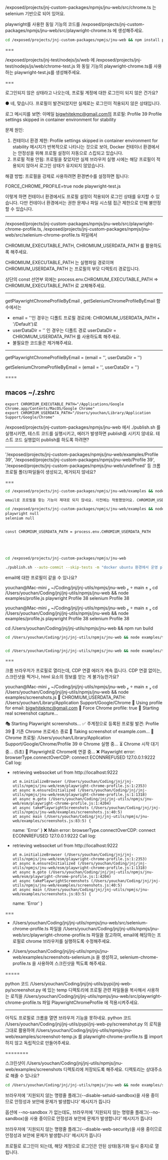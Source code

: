/exposed/projects/jnj-custom-packages/npmjs/jnu-web/src/chrome.ts 는 selenium 기반으로 되어 있어요.

playwright를 사용한 동일 기능의 코드를 /exposed/projects/jnj-custom-packages/npmjs/jnu-web/src/playwright-chrome.ts 에 생성해주세요.

```sh
cd /exposed/projects/jnj-custom-packages/npmjs/jnu-web && npm install playwright
```

===

/exposed/projects/jnj-test/nodejs/js/web 에 /exposed/projects/jnj-test/nodejs/js/web/chrome-test.js 와 동일 기능의 playwright-chrome.ts를 사용하는 playwright-test.js를 생성해주세요.

===

로그인되지 않은 상태라고 나오는데, 프로필 계정에 대한 로그인이
되지 않은 건가요?

● 네, 맞습니다. 프로필이 발견되었지만 실제로는 로그인이 적용되지
않은 상태입니다.

로그 메시지를 보면:
이메일 bigwhitekmc@gmail.com의 프로필: Profile 39
Profile settings skipped in container environment for
stability

문제 원인:

1. 컨테이너 환경 제한: Profile settings skipped in container
   environment for stability 메시지가 반복적으로 나타나는 것으로
   보아, Docker 컨테이너 환경에서는 안정성을 위해 프로필 설정이
   자동으로 스킵되고 있습니다.
2. 프로필 적용 안됨: 프로필을 찾았지만 실제 브라우저 실행
   시에는 해당 프로필이 적용되지 않아서 로그인 상태가 유지되지
   않았습니다.

해결 방법:
프로필을 강제로 사용하려면 환경변수를 설정하면 됩니다:

FORCE_CHROME_PROFILE=true node playwright-test.js

이렇게 하면 컨테이너 환경에서도 프로필 설정이 적용되어 로그인
상태를 유지할 수 있습니다. 다만 컨테이너 환경에서는 권한
문제나 파일 시스템 접근 제한으로 인해 불안정할 수 있습니다.

---

/exposed/projects/jnj-custom-packages/npmjs/jnu-web/src/playwright-chrome-profile.ts, /exposed/projects/jnj-custom-packages/npmjs/jnu-web/src/selenium-chrome-profile.ts 파일에서

CHROMIUM_EXECUTABLE_PATH, CHROMIUM_USERDATA_PATH 를 활용하도록 해주세요.

CHROMIUM_EXECUTABLE_PATH 는 실행파일 경로이며
CHROMIUM_USERDATA_PATH 는 프로필의 부모 디렉토리 경로입니다.

상단의 const 선언부 외에는 process.env.CHROMIUM_EXECUTABLE_PATH => CHROMIUM_EXECUTABLE_PATH 로 교체해주세요.

---

getPlaywrightChromeProfileByEmail , getSeleniumChromeProfileByEmail 함수에서는

- email = ''인 경우는 디폴트 프로필 경로(예: CHROMIUM_USERDATA_PATH + '/Default')로
- userDataDir = '' 인 경우는 디폴트 경로 userDataDir = CHROMIUM_USERDATA_PATH 를 사용하도록 해주세요.
- 불필요한 코드들은 제거해주세요.

---

getPlaywrightChromeProfileByEmail = (email = '', userDataDir = '')

getSeleniumChromeProfileByEmail = (email = '', userDataDir = '')

====

## macos ~/.zshrc

```
export CHROMIUM_EXECUTABLE_PATH="/Applications/Google Chrome.app/Contents/MacOS/Google Chrome"
export CHROMIUM_USERDATA_PATH="/Users/youchan/Library/Application Support/Google/Chrome"
```

/exposed/projects/jnj-custom-packages/npmjs/jnu-web 에서 ./publish.sh 를 실행시키면, 테스트 코드를 실행시키고, 에러가 발생하면 publish를 시키지 않네요. 테스트 코드 실행없이 publish를 하도록 하려면?

---

'/exposed/projects/jnj-custom-packages/npmjs/jnu-web/examples/Profile 39', '/exposed/projects/jnj-custom-packages/npmjs/jnu-web/Profile 39', '/exposed/projects/jnj-custom-packages/npmjs/jnu-web/undefined' 등 크롬 프로필 폴더/파일들이 생성되고, 제거되지 않네요?

===

```sh
cd /exposed/projects/jnj-custom-packages/npmjs/jnu-web/examples && node profile.js

email로 프로필을 찾는 기능이 제대로 되지 않네요. 이전에는 작동했었어요. CHROMIUM_USERDATA_PATH를 환경변수에서 읽어오지 못하고 있나요? 'bigwhitekmc@gmail.com'

cd /exposed/projects/jnj-custom-packages/npmjs/jnu-web/examples && node profile.js
playwright null
selenium null


const CHROMIUM_USERDATA_PATH = process.env.CHROMIUM_USERDATA_PATH





cd /exposed/projects/jnj-custom-packages/npmjs/jnu-web

./publish.sh --auto-commit --skip-tests -m "docker ubuntu 환경에서 운영 playwright"
```

email에 대한 프로필이 같을 수 있나요?

youchan@Mac-mini  ~/Coding/jnj/jnj-utils/npmjs/jnu-web   main ±  cd /Users/youchan/Coding/jnj/jnj-utils/npmjs/jnu-web && node examples/profile.js
playwright Profile 38
selenium Profile 38

youchan@Mac-mini  ~/Coding/jnj/jnj-utils/npmjs/jnu-web   main ±  cd /Users/youchan/Coding/jnj/jnj-utils/npmjs/jnu-web && node examples/profile.js
playwright Profile 38
selenium Profile 38

cd /Users/youchan/Coding/jnj/jnj-utils/npmjs/jnu-web && npm run build

```sh
cd /Users/youchan/Coding/jnj/jnj-utils/npmjs/jnu-web && node examples/test-modified-playwright.js


cd /Users/youchan/Coding/jnj/jnj-utils/npmjs/jnu-web && node examples/take-real-screenshots.js
```

===

크롬 브라우저가 프로필로 열리는데, CDP 연결 에러가 계속 뜹니다.
CDP 연결 없이는, 스크린샷을 찍거나, html 요소의 정보를 얻는 게 불가능한가요?

youchan@Mac-mini  ~/Coding/jnj/jnj-utils/npmjs/jnu-web   main ±  cd /Users/youchan/Coding/jnj/jnj-utils/npmjs/jnu-web && node examples/screenshots.js
🔧 CHROMIUM_USERDATA_PATH: /Users/youchan/Library/Application Support/Google/Chrome
🔧 Using profile for email: bigwhitekmc@gmail.com
🔧 Force Chrome profile: true
🚀 Starting real screenshot capture...

🎭 Starting Playwright screenshots...
✅ 주계정으로 등록된 프로필 발견: Profile 39
🔄 기존 Chrome 프로세스 종료
📸 Taking screenshot of example.com...
📁 Chrome 프로필: /Users/youchan/Library/Application Support/Google/Chrome/Profile 39
🌐 Chrome 실행 중...
⏳ Chrome 시작 대기 중... (5초)
🔗 Playwright로 Chrome에 연결 중...
❌ Playwright error: browserType.connectOverCDP: connect ECONNREFUSED 127.0.0.1:9222
Call log:

- <ws preparing> retrieving websocket url from http://localhost:9222

      at m.initializeBrowser (/Users/youchan/Coding/jnj/jnj-utils/npmjs/jnu-web/esm/playwright-chrome-profile.js:1:2353)
      at async m.ensureInitialized (/Users/youchan/Coding/jnj/jnj-utils/npmjs/jnu-web/esm/playwright-chrome-profile.js:1:1318)
      at async m.goto (/Users/youchan/Coding/jnj/jnj-utils/npmjs/jnu-web/esm/playwright-chrome-profile.js:1:4204)
      at async takePlaywrightScreenshots (/Users/youchan/Coding/jnj/jnj-utils/npmjs/jnu-web/examples/screenshots.js:40:5)
      at async main (/Users/youchan/Coding/jnj/jnj-utils/npmjs/jnu-web/examples/screenshots.js:83:5) {

  name: 'Error'
  }
  ❌ Main error: browserType.connectOverCDP: connect ECONNREFUSED 127.0.0.1:9222
  Call log:

- <ws preparing> retrieving websocket url from http://localhost:9222

      at m.initializeBrowser (/Users/youchan/Coding/jnj/jnj-utils/npmjs/jnu-web/esm/playwright-chrome-profile.js:1:2353)
      at async m.ensureInitialized (/Users/youchan/Coding/jnj/jnj-utils/npmjs/jnu-web/esm/playwright-chrome-profile.js:1:1318)
      at async m.goto (/Users/youchan/Coding/jnj/jnj-utils/npmjs/jnu-web/esm/playwright-chrome-profile.js:1:4204)
      at async takePlaywrightScreenshots (/Users/youchan/Coding/jnj/jnj-utils/npmjs/jnu-web/examples/screenshots.js:40:5)
      at async main (/Users/youchan/Coding/jnj/jnj-utils/npmjs/jnu-web/examples/screenshots.js:83:5) {

  name: 'Error'
  }

===

- /Users/youchan/Coding/jnj/jnj-utils/npmjs/jnu-web/src/selenium-chrome-profile.ts 파일을 /Users/youchan/Coding/jnj/jnj-utils/npmjs/jnu-web/src/playwright-chrome-profile.ts 파일을 참고하여, email에 해당하는 프로필로 chrome 브라우저를 실행하도록 수정해주세요.

- /Users/youchan/Coding/jnj/jnj-utils/npmjs/jnu-web/examples/screenshots-selenium.js 을 생성하고, selenium-chrome-profile.ts 을 사용하여 스크린샷을 찍도록 해주세요.

=====

python 코드 /Users/youchan/Coding/jnj/jnj-utils/pypi/jnj-web-py/screenshot.py 에 있는 temp 디렉토리에 프로필 관련 파일들을 복사해서 사용하는 로직을 /Users/youchan/Coding/jnj/jnj-utils/npmjs/jnu-web/src/playwright-chrome-profile.ts 파일 PlaywrightChromeProfile 에 적용시켜주세요.

---

아직도 프로필로 크롬을 열면 브라우저 기능을 못하네요.
python 코드 /Users/youchan/Coding/jnj/jnj-utils/pypi/jnj-web-py/screenshot.py 의 로직을 그대로 활용하여 /Users/youchan/Coding/jnj/jnj-utils/npmjs/jnu-web/examples/screenshot-temp.js 를 playwright-chrome-profile.ts 를 import 하지 않고 독립적으로 만들어주세요.

========

스크린샷이 /Users/youchan/Coding/jnj/jnj-utils/npmjs/jnu-web/examples/screenshots 디렉토리에 저장되도록 해주세요.
디렉토리는 상대주소로 해줄 수 있나요?

```sh
cd /Users/youchan/Coding/jnj/jnj-utils/npmjs/jnu-web && node examples/screenshot-temp.cjs "Profile 39"
```

브라우저에 '지원되지 않는 명령줄 플래그(--disable-setuid-sandbox)을 사용 중이므로 안정성과 보안에 문제가 발생합니다' 메시지가 뜹니다

옵션에 --no-sandbox 가 없는데도,
브라우저에 '지원되지 않는 명령줄 플래그(--no-sandbox)을 사용 중이므로 안정성과 보안에 문제가 발생합니다' 메시지가 뜹니다

브라우저에 '지원되지 않는 명령줄 플래그(--disable-web-security)을 사용 중이므로 안정성과 보안에 문제가 발생합니다' 메시지가 뜹니다

프로필로 로그인이 되는데, 해당 계정으로 로그인은 안된 상태(동기화 일시 중지)로 열립니다.

